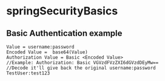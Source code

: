 # springSecurityBasics


## Basic Authentication example

    Value = username:password
    Encoded Value =  base64(Value)
    Authorization Value = Basic <Encoded Value>
    //Example: Authorization: Basic VGVzdFVzZXI6dGVzdDEyMw==
    //Decode it'll give back the original username:password TestUser:test123
